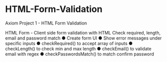 # HTML-Form-Validation
Axiom Project 1 - HTML Form Validation

HTML Form - Client side form validation with HTML
Check required, length, email and password match
● Create form UI
● Show error messages under specific inputs
● checkRequired() to accept array of inputs
● checkLength() to check min and max length
● checkEmail() to validate email with regex
● checkPasswordsMatch() to match confirm password
